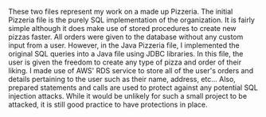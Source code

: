 These two files represent my work on a made up Pizzeria. The initial Pizzeria file is the purely SQL implementation of the organization.
It is fairly simple although it does make use of stored procedures to create new pizzas faster. All orders were given to the database without
any custom input from a user. However, in the Java Pizzeria file, I implemented the original SQL queries into a Java file using JDBC libraries.
In this file, the user is given the freedom to create any type of pizza and order of their liking. I made use of AWS' RDS service to store all 
of the user's orders and details pertaining to the user such as their name, address, etc... Also, prepared statements and calls are used to protect against any
potential SQL injection attacks. While it would be unlikely for such a small project to be attacked, it is still good practice to have protections
in place.
